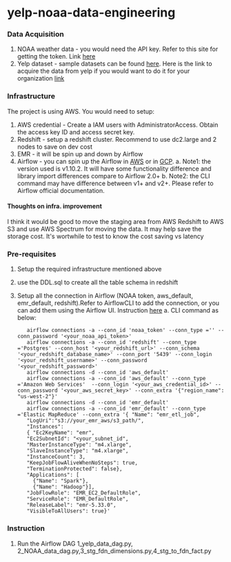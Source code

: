 # yelp-noaa-data-engineering


### Data Acquisition
1. NOAA weather data - you would need the API key. Refer to this site for getting the token. Link [here](https://www.ncdc.noaa.gov/cdo-web/webservices/v2)
2. Yelp dataset - sample datasets can be found [here](https://www.yelp.com/dataset). Here is the link to acquire the data from yelp if you would want to do it for your organization [link](https://www.yelp.com/knowledge)

### Infrastructure
The project is using AWS. You would need to setup:
1. AWS credential - Create a IAM users with AdministratorAccess. Obtain the access key ID and access secret key.
2. Redshift - setup a redshift cluster. Recommend to use dc2.large and 2 nodes to save on dev cost
3. EMR - it will be spin up and down by Airflow
4. Airflow - you can spin up the Airflow in [AWS](https://aws.amazon.com/managed-workflows-for-apache-airflow/) or in [GCP](https://cloud.google.com/composer/).
  a. Note1: the version used is v1.10.2. It will have some functionality difference and library import differences compare to Airflow 2.0+
  b. Note2: the CLI command may have difference between v1+ and v2+. Please refer to Airflow official documentation.

#### Thoughts on infra. improvement
I think it would be good to move the staging area from AWS Redshift to AWS S3 and use AWS Spectrum for moving the data. It may help save the storage cost. It's wortwhile to test to know the cost saving vs latency

### Pre-requisites
1. Setup the required infrastructure mentioned above
1. use the DDL.sql to create all the table schema in redshift
2. Setup all the connection in Airflow (NOAA token, aws_default, emr_default, redshift).Refer to AirflowCLI to add the connection, or you can add them using the Airflow UI. Instruction [here](https://airflow.apache.org/docs/apache-airflow/stable/howto/connection.html)
  a. CLI command as below:
          
          airflow connections -a --conn_id 'noaa_token' --conn_type ='' --conn_password '<your_noaa_api_token>'
          airflow connections -a --conn_id 'redshift' --conn_type ='Postgres' --conn_host '<your_redshift_url>' --conn_schema '<your_redshift_database_name>' --conn_port '5439' --conn_login '<your_redshift_username>' --conn_password '<your_redshift_password>'
          airflow connections -d --conn_id 'aws_default'
          airflow connections -a --conn_id 'aws_default' --conn_type ='Amazon Web Services'  --conn_login '<your_aws_credential_id>' --conn_password '<your_aws_secret_key>' --conn_extra '{"region_name": "us-west-2"}'
          airflow connections -d --conn_id 'emr_default'
          airflow connections -a --conn_id 'emr_default' --conn_type ='Elastic MapReduce' --conn_extra '{ "Name": "emr_etl_job",
          "LogUri":"s3://your_emr_aws/s3_path/",
          "Instances": 
          { "Ec2KeyName": "emr",
          "Ec2SubnetId": "<your_subnet_id",
          "MasterInstanceType": "m4.xlarge",
          "SlaveInstanceType": "m4.xlarge",
          "InstanceCount": 3,
          "KeepJobFlowAliveWhenNoSteps": true,
          "TerminationProtected": false},
          "Applications": [
            {"Name": "Spark"},
            {"Name": "Hadoop"}],
          "JobFlowRole": "EMR_EC2_DefaultRole",
          "ServiceRole": "EMR_DefaultRole",
          "ReleaseLabel": "emr-5.33.0",
          "VisibleToAllUsers": true}'

### Instruction
1. Run the Airflow DAG 1_yelp_data_dag.py, 2_NOAA_data_dag.py,3_stg_fdn_dimensions.py,4_stg_to_fdn_fact.py


